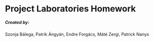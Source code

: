 # Project Laboratories Homework

##### Created by:
Szonja Bálega, 
Patrik Ángyán, 
Endre Forgács, 
Máté Zergi, 
Patrick Nanys
